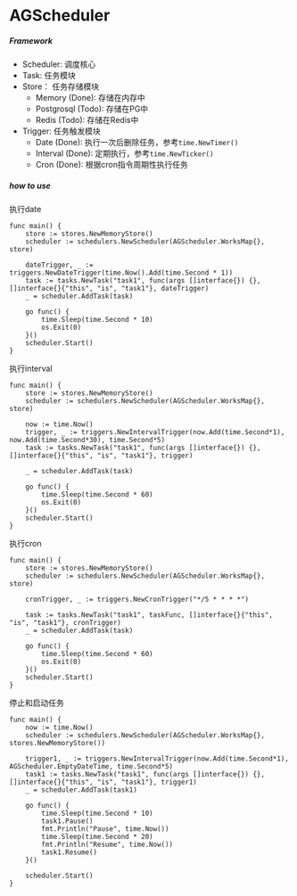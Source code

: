 # AGScheduler

##### Framework
* Scheduler: 调度核心
* Task: 任务模块
* Store： 任务存储模块
    * Memory (Done): 存储在内存中
    * Postgrosql (Todo): 存储在PG中
    * Redis (Todo): 存储在Redis中
* Trigger: 任务触发模块
    * Date (Done): 执行一次后删除任务，参考`time.NewTimer()`
    * Interval (Done): 定期执行，参考`time.NewTicker()`
    * Cron (Done): 根据cron指令周期性执行任务

##### how to use
执行date
```golang
func main() {
	store := stores.NewMemoryStore()
	scheduler := schedulers.NewScheduler(AGScheduler.WorksMap{}, store)

	dateTrigger, _ := triggers.NewDateTrigger(time.Now().Add(time.Second * 1))
	task := tasks.NewTask("task1", func(args []interface{}) {}, []interface{}{"this", "is", "task1"}, dateTrigger)
	_ = scheduler.AddTask(task)

	go func() {
		time.Sleep(time.Second * 10)
		os.Exit(0)
	}()
	scheduler.Start()
}
```

执行interval
```golang
func main() {
	store := stores.NewMemoryStore()
	scheduler := schedulers.NewScheduler(AGScheduler.WorksMap{}, store)

	now := time.Now()
	trigger, _ := triggers.NewIntervalTrigger(now.Add(time.Second*1), now.Add(time.Second*30), time.Second*5)
	task := tasks.NewTask("task1", func(args []interface{}) {}, []interface{}{"this", "is", "task1"}, trigger)

	_ = scheduler.AddTask(task)

	go func() {
		time.Sleep(time.Second * 60)
		os.Exit(0)
	}()
	scheduler.Start()
}
```
执行cron
```golang
func main() {
	store := stores.NewMemoryStore()
	scheduler := schedulers.NewScheduler(AGScheduler.WorksMap{}, store)

	cronTrigger, _ := triggers.NewCronTrigger("*/5 * * * *")

	task := tasks.NewTask("task1", taskFunc, []interface{}{"this", "is", "task1"}, cronTrigger)
	_ = scheduler.AddTask(task)

	go func() {
		time.Sleep(time.Second * 60)
		os.Exit(0)
	}()
	scheduler.Start()
}
```
停止和启动任务
```golang
func main() {
	now := time.Now()
	scheduler := schedulers.NewScheduler(AGScheduler.WorksMap{}, stores.NewMemoryStore())

	trigger1, _ := triggers.NewIntervalTrigger(now.Add(time.Second*1), AGScheduler.EmptyDateTime, time.Second*5)
	task1 := tasks.NewTask("task1", func(args []interface{}) {}, []interface{}{"this", "is", "task1"}, trigger1)
	_ = scheduler.AddTask(task1)

	go func() {
		time.Sleep(time.Second * 10)
		task1.Pause()
		fmt.Println("Pause", time.Now())
		time.Sleep(time.Second * 20)
		fmt.Println("Resume", time.Now())
		task1.Resume()
	}()

	scheduler.Start()
}
```


